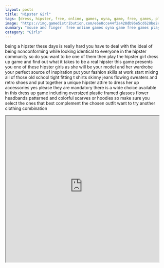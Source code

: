 ```yaml
---
layout: posts
title: "Hipster Girl"
tags: [dress, hipster, free, online, games, oyna, game, free, games, play, play, games]
image: "https://img.gamedistribution.com/e6e8cce44f2a428db96e5cd628be2c7f.jpg"
summary: "mouse and finger  free online games oyna game free games play play games"
category: "Girls"
---
```


being a hipster these days is really hard you have to deal with the ideal of being nonconforming while looking identical to everyone in the hipster community so do you want to be one of them then play the hipster girl dress up game and find out what it takes to be a real hipster this game presents you one of these hipster girls as she will be your model and her wardrobe your perfect source of inspiration put your fashion skills at work start mixing all of those old school tight fitting t shirts skinny jeans flowing sweaters and retro shoes and put together a unique hipster attire to dress her up accessories yes please they are mandatory there is a wide choice available in this dress up game including oversized plastic framed glasses flower headbands patterned and colorful scarves or hoodies so make sure you select the ones that best complement the chosen outfit want to try another clothing combination

<iframe width="100%" height="480px;" src="https://html5.gamedistribution.com/e6e8cce44f2a428db96e5cd628be2c7f/"></iframe>